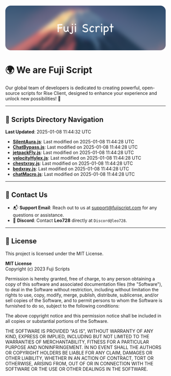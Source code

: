 ![Banner](.github/b.webp)

# 🌍 **We are Fuji Script**

Our global team of developers is dedicated to creating powerful, open-source scripts for Rise Client, designed to enhance your experience and unlock new possibilities! 🌟

---
<!-- SCRIPTS_NAVIGATION_START -->
## 📂 **Scripts Directory Navigation**

**Last Updated**: 2025-01-08 11:44:32 UTC

- **[SilentAura.js](scripts/SilentAura.js)**: Last modified on 2025-01-08 11:44:28 UTC
- **[ChatBypass.js](scripts/ChatBypass.js)**: Last modified on 2025-01-08 11:44:28 UTC
- **[jetpackFly.js](scripts/jetpackFly.js)**: Last modified on 2025-01-08 11:44:28 UTC
- **[velocityHylex.js](scripts/velocityHylex.js)**: Last modified on 2025-01-08 11:44:28 UTC
- **[chestxray.js](scripts/chestxray.js)**: Last modified on 2025-01-08 11:44:28 UTC
- **[bedxray.js](scripts/bedxray.js)**: Last modified on 2025-01-08 11:44:28 UTC
- **[chatMacro.js](scripts/chatMacro.js)**: Last modified on 2025-01-08 11:44:28 UTC

<!-- SCRIPTS_NAVIGATION_END -->

---

## 💬 **Contact Us**  
- 📬 **Support Email**: Reach out to us at [support@fujiscript.com](mailto:support@fujiscript.com) for any questions or assistance.  
- 💬 **Discord**: Contact **Leo728** directly at `Discord@leo728`.

---

## 📜 **License**

This project is licensed under the MIT License.  

**MIT License**  
Copyright (c) 2023 Fuji Scripts  

Permission is hereby granted, free of charge, to any person obtaining a copy of this software and associated documentation files (the "Software"), to deal in the Software without restriction, including without limitation the rights to use, copy, modify, merge, publish, distribute, sublicense, and/or sell copies of the Software, and to permit persons to whom the Software is furnished to do so, subject to the following conditions:  

The above copyright notice and this permission notice shall be included in all copies or substantial portions of the Software.  

THE SOFTWARE IS PROVIDED "AS IS", WITHOUT WARRANTY OF ANY KIND, EXPRESS OR IMPLIED, INCLUDING BUT NOT LIMITED TO THE WARRANTIES OF MERCHANTABILITY, FITNESS FOR A PARTICULAR PURPOSE AND NONINFRINGEMENT. IN NO EVENT SHALL THE AUTHORS OR COPYRIGHT HOLDERS BE LIABLE FOR ANY CLAIM, DAMAGES OR OTHER LIABILITY, WHETHER IN AN ACTION OF CONTRACT, TORT OR OTHERWISE, ARISING FROM, OUT OF OR IN CONNECTION WITH THE SOFTWARE OR THE USE OR OTHER DEALINGS IN THE SOFTWARE.  
